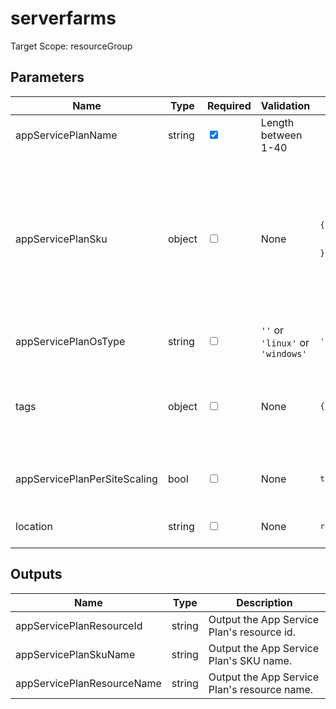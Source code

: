 # serverfarms

Target Scope: resourceGroup

## Parameters
| Name | Type | Required | Validation | Default value | Description |
| -- |  -- | -- | -- | -- | -- |
| appServicePlanName | string | <input type="checkbox" checked> | Length between 1-40 | <pre></pre> | The resourcename for the app service plan to upsert. |
| appServicePlanSku | object | <input type="checkbox"> | None | <pre>{<br>  name: 'P1v3'<br>  capacity: 1<br>}</pre> | The sku object for this app service plan. For object format, refer to https://docs.microsoft.com/en-us/azure/templates/microsoft.web/serverfarms?tabs=bicep#skudescription.<br>Defaults to:<br>{<br>&nbsp;&nbsp;&nbsp;name: 'P1v3'<br>&nbsp;&nbsp;&nbsp;capacity: 1<br>}<br>Valid SKU names (at the time of writing) are: B1, B2, B3, D1, F1, FREE, I1, I1v2, I2, I2v2, I3, I3v2, P1V2, P1V3, P2V2, P2V3, P3V2, P3V3, S1, S2, S3, SHARED, WS1, WS2, WS3 |
| appServicePlanOsType | string | <input type="checkbox"> | `''` or  `'linux'` or  `'windows'` | <pre>'linux'</pre> | The OS type for this app service plan. |
| tags | object | <input type="checkbox"> | None | <pre>{}</pre> | The tags to apply to this resource. This is an object with key/value pairs.<br>Example:<br>{<br>&nbsp;&nbsp;&nbsp;FirstTag: myvalue<br>&nbsp;&nbsp;&nbsp;SecondTag: another value<br>} |
| appServicePlanPerSiteScaling | bool | <input type="checkbox"> | None | <pre>true</pre> | If true, apps assigned to this App Service plan can be scaled independently.<br>If false, apps assigned to this App Service plan will scale to all instances of the plan. |
| location | string | <input type="checkbox"> | None | <pre>resourceGroup().location</pre> | Specifies the Azure location where the resource should be created. Defaults to the resourcegroup location. |
## Outputs
| Name | Type | Description |
| -- |  -- | -- |
| appServicePlanResourceId | string | Output the App Service Plan\'s resource id. |
| appServicePlanSkuName | string | Output the App Service Plan\'s SKU name. |
| appServicePlanResourceName | string | Output the App Service Plan\'s resource name. |


